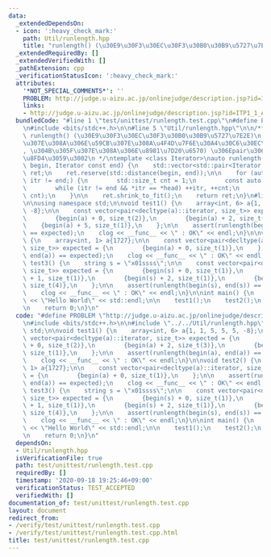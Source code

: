 ```yaml
---
data:
  _extendedDependsOn:
  - icon: ':heavy_check_mark:'
    path: Util/runlength.hpp
    title: "runlength() (\u30E9\u30F3\u30EC\u30F3\u30B0\u30B9\u5727\u7E2E)"
  _extendedRequiredBy: []
  _extendedVerifiedWith: []
  _pathExtension: cpp
  _verificationStatusIcon: ':heavy_check_mark:'
  attributes:
    '*NOT_SPECIAL_COMMENTS*': ''
    PROBLEM: http://judge.u-aizu.ac.jp/onlinejudge/description.jsp?id=ITP1_1_A
    links:
    - http://judge.u-aizu.ac.jp/onlinejudge/description.jsp?id=ITP1_1_A
  bundledCode: "#line 1 \"test/unittest/runlength.test.cpp\"\n#define PROBLEM \"http://judge.u-aizu.ac.jp/onlinejudge/description.jsp?id=ITP1_1_A\"\
    \n#include <bits/stdc++.h>\n\n#line 5 \"Util/runlength.hpp\"\n\n/**\n * @brief\
    \ runlength() (\u30E9\u30F3\u30EC\u30F3\u30B0\u30B9\u5727\u7E2E)\n * (\u304B\u305F\
    \u307E\u308A\u306E\u59CB\u307E\u308A\u4F4D\u7F6E\u30A4\u30C6\u30EC\u30FC\u30BF\
    , \u304B\u305F\u307E\u308A\u306E\u8981\u7D20\u6570) \u306Epair\u306Evector\u3092\
    \u8FD4\u3059\u3002\n */\ntemplate <class Iterator>\nauto runlength(Iterator const\
    \ begin, Iterator const end) {\n    std::vector<std::pair<Iterator, std::size_t>>\
    \ ret;\n    ret.reserve(std::distance(begin, end));\n\n    for (auto itr = begin;\
    \ itr != end;) {\n        std::size_t cnt = 1;\n        const auto head = itr++;\n\
    \        while (itr != end && *itr == *head) ++itr, ++cnt;\n        ret.emplace_back(head,\
    \ cnt);\n    }\n\n    ret.shrink_to_fit();\n    return ret;\n}\n#line 5 \"test/unittest/runlength.test.cpp\"\
    \n\nusing namespace std;\n\nvoid test1() {\n    array<int, 6> a{1, 1, 5, 5, 5,\
    \ -8};\n\n    const vector<pair<decltype(a)::iterator, size_t>> expected = {\n\
    \        {begin(a) + 0, size_t(2)},\n        {begin(a) + 2, size_t(3)},\n    \
    \    {begin(a) + 5, size_t(1)},\n    };\n\n    assert(runlength(begin(a), end(a))\
    \ == expected);\n    clog << __func__ << \" : OK\" << endl;\n}\n\nvoid test2()\
    \ {\n    array<int, 1> a{1727};\n\n    const vector<pair<decltype(a)::iterator,\
    \ size_t>> expected = {\n        {begin(a) + 0, size_t(1)},\n    };\n\n    assert(runlength(begin(a),\
    \ end(a)) == expected);\n    clog << __func__ << \" : OK\" << endl;\n}\n\nvoid\
    \ test3() {\n    string s = \"x01ssss\";\n\n    const vector<pair<decltype(s)::iterator,\
    \ size_t>> expected = {\n        {begin(s) + 0, size_t(1)},\n        {begin(s)\
    \ + 1, size_t(1)},\n        {begin(s) + 2, size_t(1)},\n        {begin(s) + 3,\
    \ size_t(4)},\n    };\n\n    assert(runlength(begin(s), end(s)) == expected);\n\
    \    clog << __func__ << \" : OK\" << endl;\n}\n\nint main() {\n    std::cout\
    \ << \"Hello World\" << std::endl;\n\n    test1();\n    test2();\n    test3();\n\
    \n    return 0;\n}\n"
  code: "#define PROBLEM \"http://judge.u-aizu.ac.jp/onlinejudge/description.jsp?id=ITP1_1_A\"\
    \n#include <bits/stdc++.h>\n\n#include \"../../Util/runlength.hpp\"\n\nusing namespace\
    \ std;\n\nvoid test1() {\n    array<int, 6> a{1, 1, 5, 5, 5, -8};\n\n    const\
    \ vector<pair<decltype(a)::iterator, size_t>> expected = {\n        {begin(a)\
    \ + 0, size_t(2)},\n        {begin(a) + 2, size_t(3)},\n        {begin(a) + 5,\
    \ size_t(1)},\n    };\n\n    assert(runlength(begin(a), end(a)) == expected);\n\
    \    clog << __func__ << \" : OK\" << endl;\n}\n\nvoid test2() {\n    array<int,\
    \ 1> a{1727};\n\n    const vector<pair<decltype(a)::iterator, size_t>> expected\
    \ = {\n        {begin(a) + 0, size_t(1)},\n    };\n\n    assert(runlength(begin(a),\
    \ end(a)) == expected);\n    clog << __func__ << \" : OK\" << endl;\n}\n\nvoid\
    \ test3() {\n    string s = \"x01ssss\";\n\n    const vector<pair<decltype(s)::iterator,\
    \ size_t>> expected = {\n        {begin(s) + 0, size_t(1)},\n        {begin(s)\
    \ + 1, size_t(1)},\n        {begin(s) + 2, size_t(1)},\n        {begin(s) + 3,\
    \ size_t(4)},\n    };\n\n    assert(runlength(begin(s), end(s)) == expected);\n\
    \    clog << __func__ << \" : OK\" << endl;\n}\n\nint main() {\n    std::cout\
    \ << \"Hello World\" << std::endl;\n\n    test1();\n    test2();\n    test3();\n\
    \n    return 0;\n}\n"
  dependsOn:
  - Util/runlength.hpp
  isVerificationFile: true
  path: test/unittest/runlength.test.cpp
  requiredBy: []
  timestamp: '2020-09-18 19:25:46+09:00'
  verificationStatus: TEST_ACCEPTED
  verifiedWith: []
documentation_of: test/unittest/runlength.test.cpp
layout: document
redirect_from:
- /verify/test/unittest/runlength.test.cpp
- /verify/test/unittest/runlength.test.cpp.html
title: test/unittest/runlength.test.cpp
---
```

